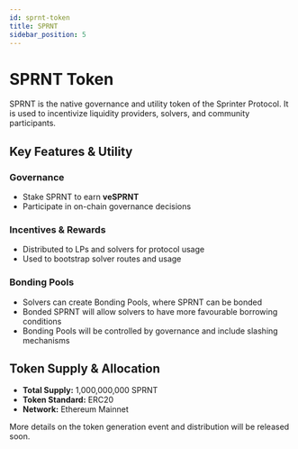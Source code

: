 ```yaml
---
id: sprnt-token
title: SPRNT
sidebar_position: 5
---
```


# SPRNT Token

SPRNT is the native governance and utility token of the Sprinter Protocol. It is used to incentivize liquidity providers, solvers, and community participants.

## Key Features & Utility

### Governance

- Stake SPRNT to earn **veSPRNT**
- Participate in on-chain governance decisions

### Incentives & Rewards

- Distributed to LPs and solvers for protocol usage
- Used to bootstrap solver routes and usage

### Bonding Pools

- Solvers can create Bonding Pools, where SPRNT can be bonded
- Bonded SPRNT will allow solvers to have more favourable borrowing conditions
- Bonding Pools will be controlled by governance and include slashing mechanisms

## Token Supply & Allocation

- **Total Supply:** 1,000,000,000 SPRNT
- **Token Standard:** ERC20
- **Network:** Ethereum Mainnet

More details on the token generation event and distribution will be released soon.
